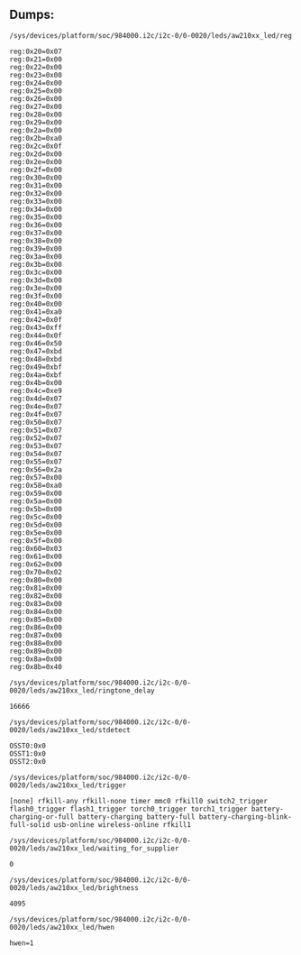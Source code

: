 ## Dumps:
`/sys/devices/platform/soc/984000.i2c/i2c-0/0-0020/leds/aw210xx_led/reg`
```
reg:0x20=0x07
reg:0x21=0x00
reg:0x22=0x00
reg:0x23=0x00
reg:0x24=0x00
reg:0x25=0x00
reg:0x26=0x00
reg:0x27=0x00
reg:0x28=0x00
reg:0x29=0x00
reg:0x2a=0x00
reg:0x2b=0xa0
reg:0x2c=0x0f
reg:0x2d=0x00
reg:0x2e=0x00
reg:0x2f=0x00
reg:0x30=0x00
reg:0x31=0x00
reg:0x32=0x00
reg:0x33=0x00
reg:0x34=0x00
reg:0x35=0x00
reg:0x36=0x00
reg:0x37=0x00
reg:0x38=0x00
reg:0x39=0x00
reg:0x3a=0x00
reg:0x3b=0x00
reg:0x3c=0x00
reg:0x3d=0x00
reg:0x3e=0x00
reg:0x3f=0x00
reg:0x40=0x00
reg:0x41=0xa0
reg:0x42=0x0f
reg:0x43=0xff
reg:0x44=0x0f
reg:0x46=0x50
reg:0x47=0xbd
reg:0x48=0xbd
reg:0x49=0xbf
reg:0x4a=0xbf
reg:0x4b=0x00
reg:0x4c=0xe9
reg:0x4d=0x07
reg:0x4e=0x07
reg:0x4f=0x07
reg:0x50=0x07
reg:0x51=0x07
reg:0x52=0x07
reg:0x53=0x07
reg:0x54=0x07
reg:0x55=0x07
reg:0x56=0x2a
reg:0x57=0x00
reg:0x58=0xa0
reg:0x59=0x00
reg:0x5a=0x00
reg:0x5b=0x00
reg:0x5c=0x00
reg:0x5d=0x00
reg:0x5e=0x00
reg:0x5f=0x00
reg:0x60=0x03
reg:0x61=0x00
reg:0x62=0x00
reg:0x70=0x02
reg:0x80=0x00
reg:0x81=0x00
reg:0x82=0x00
reg:0x83=0x00
reg:0x84=0x00
reg:0x85=0x00
reg:0x86=0x00
reg:0x87=0x00
reg:0x88=0x00
reg:0x89=0x00
reg:0x8a=0x00
reg:0x8b=0x40
```

`/sys/devices/platform/soc/984000.i2c/i2c-0/0-0020/leds/aw210xx_led/ringtone_delay`
```
16666
```

`/sys/devices/platform/soc/984000.i2c/i2c-0/0-0020/leds/aw210xx_led/stdetect`
```
OSST0:0x0
OSST1:0x0
OSST2:0x0
```

`/sys/devices/platform/soc/984000.i2c/i2c-0/0-0020/leds/aw210xx_led/trigger`
```
[none] rfkill-any rfkill-none timer mmc0 rfkill0 switch2_trigger flash0_trigger flash1_trigger torch0_trigger torch1_trigger battery-charging-or-full battery-charging battery-full battery-charging-blink-full-solid usb-online wireless-online rfkill1
```

`/sys/devices/platform/soc/984000.i2c/i2c-0/0-0020/leds/aw210xx_led/waiting_for_supplier`
```
0
```

`/sys/devices/platform/soc/984000.i2c/i2c-0/0-0020/leds/aw210xx_led/brightness`
```
4095
```

`/sys/devices/platform/soc/984000.i2c/i2c-0/0-0020/leds/aw210xx_led/hwen`
```
hwen=1
```
